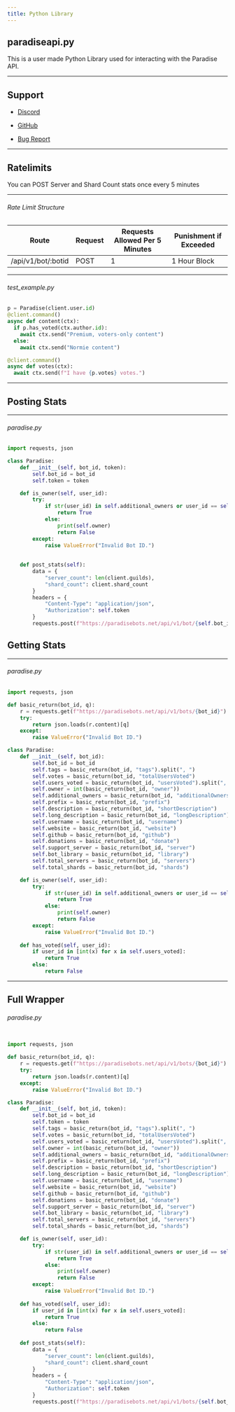 ```yaml
---
title: Python Library
---
```


## paradiseapi.py

This is a user made Python Library used for interacting with the Paradise API.

---
## Support

* [Discord](https://paradisebots.net/join)

* [GitHub](https://gist.github.com/TheUndeadBowman/9882928e04900c9b5bef4d236693a43d)

* [Bug Report](https://paradisebots.net/bug)

---

## Ratelimits
You can POST Server and Shard Count stats once every 5 minutes

---

###### Rate Limit Structure
| Route	| Request | Requests Allowed Per 5 Minutes | Punishment if Exceeded
|--------------|----------|--------------|--------------|
/api/v1/bot/:botid | POST | 1 | 1 Hour Block

---

###### test_example.py
```python
p = Paradise(client.user.id)
@client.command()
async def content(ctx):
  if p.has_voted(ctx.author.id):
    await ctx.send("Premium, voters-only content")
  else:
    await ctx.send("Normie content")

@client.command()
async def votes(ctx):
  await ctx.send(f"I have {p.votes} votes.")
```

---

## Posting Stats

<Route method="POST" path="/api/v1/bot/:botid" auth /> 

---

###### paradise.py
```python
import requests, json

class Paradise:
    def __init__(self, bot_id, token):
        self.bot_id = bot_id
        self.token = token

    def is_owner(self, user_id):
        try:
            if str(user_id) in self.additional_owners or user_id == self.owner:
                return True
            else:
                print(self.owner)
                return False
        except:
            raise ValueError("Invalid Bot ID.")
    
    
    def post_stats(self):
        data = {
            "server_count": len(client.guilds),
            "shard_count": client.shard_count
        }
        headers = {
            "Content-Type": "application/json",
            "Authorization": self.token
        }
        requests.post(f"https://paradisebots.net/api/v1/bot/{self.bot_id}", data=data, headers=headers) // If you have issues set "data=data" as "body=data"
```

## Getting Stats

<Route method="GET" path="/api/v1/bots/:botid" /> 

---

###### paradise.py
```python
import requests, json

def basic_return(bot_id, q):
    r = requests.get(f"https://paradisebots.net/api/v1/bots/{bot_id}")
    try:
        return json.loads(r.content)[q]
    except:
        raise ValueError("Invalid Bot ID.")

class Paradise:
    def __init__(self, bot_id):
        self.bot_id = bot_id
        self.tags = basic_return(bot_id, "tags").split(", ")
        self.votes = basic_return(bot_id, "totalUsersVoted")
        self.users_voted = basic_return(bot_id, "usersVoted").split(", ")
        self.owner = int(basic_return(bot_id, "owner"))
        self.additional_owners = basic_return(bot_id, "additionalOwners")
        self.prefix = basic_return(bot_id, "prefix")
        self.description = basic_return(bot_id, "shortDescription")
        self.long_description = basic_return(bot_id, "longDescription")
        self.username = basic_return(bot_id, "username")
        self.website = basic_return(bot_id, "website")
        self.github = basic_return(bot_id, "github")
        self.donations = basic_return(bot_id, "donate")
        self.support_server = basic_return(bot_id, "server")
        self.bot_library = basic_return(bot_id, "library")
        self.total_servers = basic_return(bot_id, "servers")
        self.total_shards = basic_return(bot_id, "shards")

    def is_owner(self, user_id):
        try:
            if str(user_id) in self.additional_owners or user_id == self.owner:
                return True
            else:
                print(self.owner)
                return False
        except:
            raise ValueError("Invalid Bot ID.")
    
    def has_voted(self, user_id):
        if user_id in [int(x) for x in self.users_voted]:
            return True
        else:
            return False
```

---

## Full Wrapper

###### paradise.py
```python

import requests, json

def basic_return(bot_id, q):
    r = requests.get(f"https://paradisebots.net/api/v1/bots/{bot_id}")
    try:
        return json.loads(r.content)[q]
    except:
        raise ValueError("Invalid Bot ID.")

class Paradise:
    def __init__(self, bot_id, token):
        self.bot_id = bot_id
        self.token = token
        self.tags = basic_return(bot_id, "tags").split(", ")
        self.votes = basic_return(bot_id, "totalUsersVoted")
        self.users_voted = basic_return(bot_id, "usersVoted").split(", ")
        self.owner = int(basic_return(bot_id, "owner"))
        self.additional_owners = basic_return(bot_id, "additionalOwners")
        self.prefix = basic_return(bot_id, "prefix")
        self.description = basic_return(bot_id, "shortDescription")
        self.long_description = basic_return(bot_id, "longDescription")
        self.username = basic_return(bot_id, "username")
        self.website = basic_return(bot_id, "website")
        self.github = basic_return(bot_id, "github")
        self.donations = basic_return(bot_id, "donate")
        self.support_server = basic_return(bot_id, "server")
        self.bot_library = basic_return(bot_id, "library")
        self.total_servers = basic_return(bot_id, "servers")
        self.total_shards = basic_return(bot_id, "shards")

    def is_owner(self, user_id):
        try:
            if str(user_id) in self.additional_owners or user_id == self.owner:
                return True
            else:
                print(self.owner)
                return False
        except:
            raise ValueError("Invalid Bot ID.")
    
    def has_voted(self, user_id):
        if user_id in [int(x) for x in self.users_voted]:
            return True
        else:
            return False
    
    def post_stats(self):
        data = {
            "server_count": len(client.guilds),
            "shard_count": client.shard_count
        }
        headers = {
            "Content-Type": "application/json",
            "Authorization": self.token
        }
        requests.post(f"https://paradisebots.net/api/v1/bots/{self.bot_id}", data=data, headers=headers) // If you have issues set "data=data" as "body=data"

```
